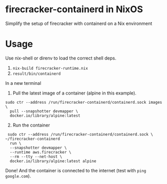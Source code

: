 # firecracker-containerd in NixOS

Simplify the setup of firecracker with containerd on a Nix environment

# Usage

Use nix-shell or direnv to load the correct shell deps.

1. `nix-build firecracker-runtime.nix`
2. `result/bin/containerd`

In a new terminal

1. Pull the latest image of a container (alpine in this example).
```
sudo ctr --address /run/firecracker-containerd/containerd.sock images \
  pull --snapshotter devmapper \
  docker.io/library/alpine:latest
```

2. Run the container
```
 sudo ctr --address /run/firecracker-containerd/containerd.sock \                                                                                 ~/firecracker-containerd
  run \
  --snapshotter devmapper \
  --runtime aws.firecracker \
  --rm --tty --net-host \
  docker.io/library/alpine:latest alpine
```

Done! And the container is connected to the internet (test with `ping google.com`).